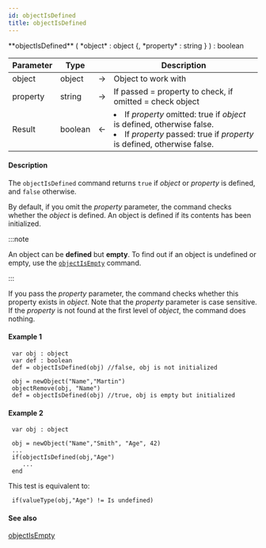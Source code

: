 ```yaml
---
id: objectIsDefined
title: objectIsDefined
---
```


<!-- REF #_command_.objectIsDefined.Syntax -->**objectIsDefined** ( *object* : object {, *property* : string } ) : boolean<!-- END REF -->


<!-- REF #_command_.objectIsDefined.Params -->
|Parameter|Type||Description|
|---------|--- |:---:|------|
|object|object|&#8594;|Object to work with|
|property |string|&#8594;|If passed = property to check, if omitted = check object|
|Result|boolean|&#8592;|<li>If *property* omitted: true if *object* is defined, otherwise false.</li><li>If *property* passed: true if *property* is defined, otherwise false.</li>|
<!-- END REF -->


#### Description

The `objectIsDefined` command <!-- REF #_command_.objectIsDefined.Summary -->returns `true` if *object* or *property* is defined, and `false` otherwise<!-- END REF -->.

By default, if you omit the *property* parameter, the command checks whether the *object* is defined. An object is defined if its contents has been initialized.

:::note

An object can be **defined** but **empty**. To find out if an object is undefined or empty, use the [`objectIsEmpty`](objectIsEmpty.md) command.

:::

If you pass the *property* parameter, the command checks whether this property exists in *object*. Note that the *property* parameter is case sensitive. If the *property* is not found at the first level of *object*, the command does nothing.

#### Example 1

```qs
 var obj : object
 var def : boolean
 def = objectIsDefined(obj) //false, obj is not initialized

 obj = newObject("Name","Martin")
 objectRemove(obj, "Name")
 def = objectIsDefined(obj) //true, obj is empty but initialized
```

#### Example 2

```qs
 var obj : object

 obj = newObject("Name","Smith", "Age", 42)  
 ...
 if(objectIsDefined(obj,"Age")
 	...
 end
```

This test is equivalent to:

```qs
 if(valueType(obj,"Age") != Is undefined)
```

#### See also

[objectIsEmpty](objectIsEmpty.md)
